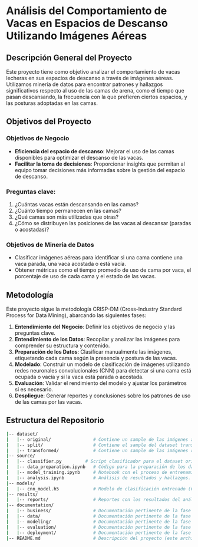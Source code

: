 # Análisis del Comportamiento de Vacas en Espacios de Descanso Utilizando Imágenes Aéreas

## Descripción General del Proyecto

Este proyecto tiene como objetivo analizar el comportamiento de vacas lecheras en sus espacios de descanso a través de imágenes aéreas. Utilizamos minería de datos para encontrar patrones y hallazgos significativos respecto al uso de las camas de arena, como el tiempo que pasan descansando, la frecuencia con la que prefieren ciertos espacios, y las posturas adoptadas en las camas.

## Objetivos del Proyecto

### Objetivos de Negocio
- **Eficiencia del espacio de descanso**: Mejorar el uso de las camas disponibles para optimizar el descanso de las vacas.
- **Facilitar la toma de decisiones**: Proporcionar insights que permitan al equipo tomar decisiones más informadas sobre la gestión del espacio de descanso.
  
### Preguntas clave:
1. ¿Cuántas vacas están descansando en las camas?
2. ¿Cuánto tiempo permanecen en las camas?
3. ¿Qué camas son más utilizadas que otras?
4. ¿Cómo se distribuyen las posiciones de las vacas al descansar (paradas o acostadas)?

### Objetivos de Minería de Datos
- Clasificar imágenes aéreas para identificar si una cama contiene una vaca parada, una vaca acostada o está vacía.
- Obtener métricas como el tiempo promedio de uso de cama por vaca, el porcentaje de uso de cada cama y el estado de las vacas.

## Metodología

Este proyecto sigue la metodología CRISP-DM (Cross-Industry Standard Process for Data Mining), abarcando las siguientes fases:

1. **Entendimiento del Negocio**: Definir los objetivos de negocio y las preguntas clave.
2. **Entendimiento de los Datos**: Recopilar y analizar las imágenes para comprender su estructura y contenido.
3. **Preparación de los Datos**: Clasificar manualmente las imágenes, etiquetando cada cama según la presencia y postura de las vacas.
4. **Modelado**: Construir un modelo de clasificación de imágenes utilizando redes neuronales convolucionales (CNN) para detectar si una cama está ocupada o vacía y si la vaca está parada o acostada.
5. **Evaluación**: Validar el rendimiento del modelo y ajustar los parámetros si es necesario.
6. **Despliegue**: Generar reportes y conclusiones sobre los patrones de uso de las camas por las vacas.

## Estructura del Repositorio

```bash
|-- dataset/
|   |-- original/                # Contiene un sample de las imágenes aéreas (1920x1080 px).
|   |-- split/                   # Contiene el sample del dataset transformado y separado en train, test y validation.
|   |-- transformed/             # Contiene un sample de las imágenes recortadas y clasificadas.
|-- source/
|   |-- classifier.py         # Script clasificador para el dataset original.
|   |-- data_preparation.ipynb   # Código para la preparación de los datos.
|   |-- model_training.ipynb     # Notebook con el proceso de entrenamiento del modelo.
|   |-- analysis.ipynb           # Análisis de resultados y hallazgos.
|-- models/
|   |-- cnn_model.h5             # Modelo de clasificación entrenado (CNN).
|-- results/
|   |-- reports/                 # Reportes con los resultados del análisis.
|-- documentation/
|   |-- business/                # Documentación pertinente de la fase de entendimiento de negocio.
|   |-- data/                    # Documentación pertinente de la fase de entendimiento y preparación de datos.
|   |-- modeling/                # Documentación pertinente de la fase de modelado.
|   |-- evaluation/              # Documentación pertinente de la fase de evaluación.
|   |-- deployment/              # Documentación pertinente de la fase de despliegue.
|-- README.md                    # Descripción del proyecto (este archivo).
